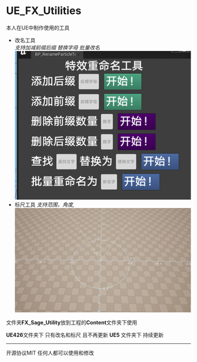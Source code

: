 # UE_FX_Utilities
本人在UE中制作使用的工具 
* 改名工具   
  *支持加减前缀后缀  替换字母   批量改名*
![alt text](image-1.png)
* 标尺工具
  *支持范围，角度,*
![alt text](image.png)


文件夹**FX_Sage_Utility**放到工程的**Content**文件夹下使用

**UE426**文件夹下   只有改名和标尺   且不再更新
**UE5** 文件夹下  持续更新 

----
开源协议MIT    任何人都可以使用和修改